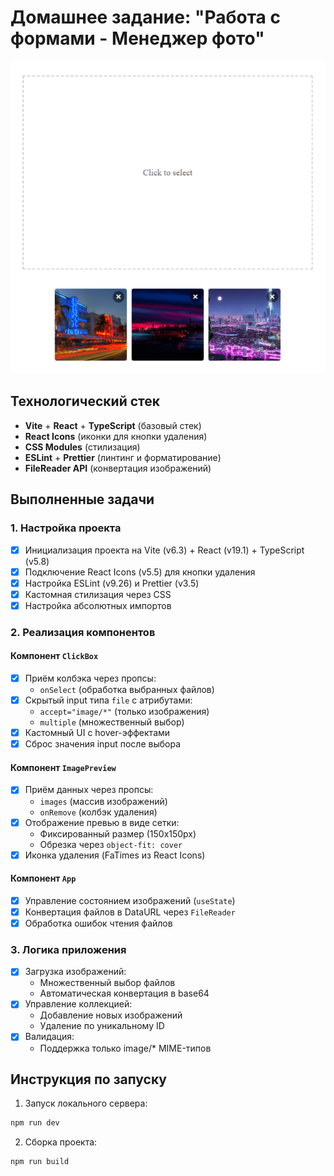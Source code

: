 # Домашнее задание: "Работа с формами - Менеджер фото"

![Пример интерфейса](/src/assets/img-1.png 'Photo manager preview')

## Технологический стек

- **Vite** + **React** + **TypeScript** (базовый стек)
- **React Icons** (иконки для кнопки удаления)
- **CSS Modules** (стилизация)
- **ESLint** + **Prettier** (линтинг и форматирование)
- **FileReader API** (конвертация изображений)

## Выполненные задачи

### 1. Настройка проекта

- [x] Инициализация проекта на Vite (v6.3) + React (v19.1) + TypeScript (v5.8)
- [x] Подключение React Icons (v5.5) для кнопки удаления
- [x] Настройка ESLint (v9.26) и Prettier (v3.5)
- [x] Кастомная стилизация через CSS
- [x] Настройка абсолютных импортов

### 2. Реализация компонентов

#### Компонент `ClickBox`

- [x] Приём колбэка через пропсы:
  - `onSelect` (обработка выбранных файлов)
- [x] Скрытый input типа `file` с атрибутами:
  - `accept="image/*"` (только изображения)
  - `multiple` (множественный выбор)
- [x] Кастомный UI с hover-эффектами
- [x] Сброс значения input после выбора

#### Компонент `ImagePreview`

- [x] Приём данных через пропсы:
  - `images` (массив изображений)
  - `onRemove` (колбэк удаления)
- [x] Отображение превью в виде сетки:
  - Фиксированный размер (150x150px)
  - Обрезка через `object-fit: cover`
- [x] Иконка удаления (FaTimes из React Icons)

#### Компонент `App`

- [x] Управление состоянием изображений (`useState`)
- [x] Конвертация файлов в DataURL через `FileReader`
- [x] Обработка ошибок чтения файлов

### 3. Логика приложения

- [x] Загрузка изображений:
  - Множественный выбор файлов
  - Автоматическая конвертация в base64
- [x] Управление коллекцией:
  - Добавление новых изображений 
  - Удаление по уникальному ID
- [x] Валидация:
  - Поддержка только image/* MIME-типов

## Инструкция по запуску

1. Запуск локального сервера:

```bash
npm run dev
```

2. Сборка проекта:

```bash
npm run build
```
